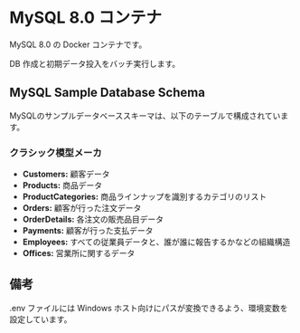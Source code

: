 # MySQL 8.0 コンテナ  
MySQL 8.0 の Docker コンテナです。  
  
DB 作成と初期データ投入をバッチ実行します。  
  
## MySQL Sample Database Schema
MySQLのサンプルデータベーススキーマは、以下のテーブルで構成されています。  
  
### クラシック模型メーカ  
- **Customers:** 顧客データ  
- **Products:** 商品データ  
- **ProductCategories:** 商品ラインナップを識別するカテゴリのリスト  
- **Orders:** 顧客が行った注文データ  
- **OrderDetails:** 各注文の販売品目データ  
- **Payments:** 顧客が行った支払データ  
- **Employees:** すべての従業員データと、誰が誰に報告するかなどの組織構造  
- **Offices:** 営業所に関するデータ  

## 備考  
.env ファイルには Windows ホスト向けにパスが変換できるよう、環境変数を設定しています。  